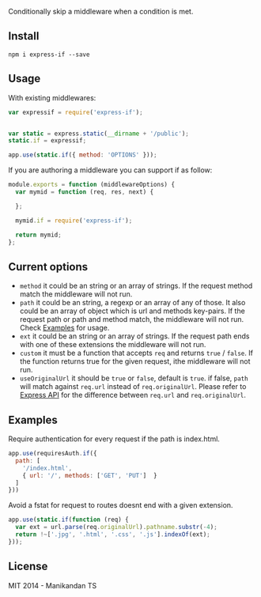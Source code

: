 Conditionally skip a middleware when a condition is met.

## Install

	npm i express-if --save

## Usage

With existing middlewares:

```javascript
var expressif = require('express-if');


var static = express.static(__dirname + '/public');
static.if = expressif;

app.use(static.if({ method: 'OPTIONS' }));
```

If you are authoring a middleware you can support if as follow:

```javascript
module.exports = function (middlewareOptions) {
  var mymid = function (req, res, next) {

  };

  mymid.if = require('express-if');

  return mymid;
};
```

## Current options

-  `method` it could be an string or an array of strings. If the request method match the middleware will not run.
-  `path` it could be an string, a regexp or an array of any of those. It also could be an array of object which is url and methods key-pairs. If the request path or path and method match, the middleware will not run. Check [Examples](#examples) for usage.
-  `ext` it could be an string or an array of strings. If the request path ends with one of these extensions the middleware will not run.
-  `custom` it must be a function that accepts `req` and returns `true` / `false`. If the function returns true for the given request, ithe middleware will not run.
-  `useOriginalUrl` it should be `true` or `false`, default is `true`. if false, `path` will match against `req.url` instead of `req.originalUrl`. Please refer to [Express API](http://expressjs.com/4x/api.html#request) for the difference between `req.url` and `req.originalUrl`.


## Examples

Require authentication for every request if the path is index.html.

```javascript
app.use(requiresAuth.if({
  path: [
    '/index.html',
    { url: '/', methods: ['GET', 'PUT']  }
  ]
}))
```

Avoid a fstat for request to routes doesnt end with a given extension.

```javascript
app.use(static.if(function (req) {
  var ext = url.parse(req.originalUrl).pathname.substr(-4);
  return !~['.jpg', '.html', '.css', '.js'].indexOf(ext);
}));
```

## License

MIT 2014 - Manikandan TS
